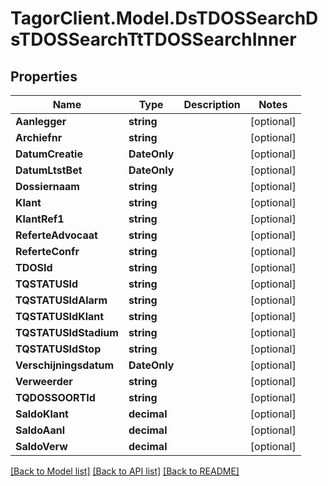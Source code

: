 # TagorClient.Model.DsTDOSSearchDsTDOSSearchTtTDOSSearchInner

## Properties

Name | Type | Description | Notes
------------ | ------------- | ------------- | -------------
**Aanlegger** | **string** |  | [optional] 
**Archiefnr** | **string** |  | [optional] 
**DatumCreatie** | **DateOnly** |  | [optional] 
**DatumLtstBet** | **DateOnly** |  | [optional] 
**Dossiernaam** | **string** |  | [optional] 
**Klant** | **string** |  | [optional] 
**KlantRef1** | **string** |  | [optional] 
**ReferteAdvocaat** | **string** |  | [optional] 
**ReferteConfr** | **string** |  | [optional] 
**TDOSId** | **string** |  | [optional] 
**TQSTATUSId** | **string** |  | [optional] 
**TQSTATUSIdAlarm** | **string** |  | [optional] 
**TQSTATUSIdKlant** | **string** |  | [optional] 
**TQSTATUSIdStadium** | **string** |  | [optional] 
**TQSTATUSIdStop** | **string** |  | [optional] 
**Verschijningsdatum** | **DateOnly** |  | [optional] 
**Verweerder** | **string** |  | [optional] 
**TQDOSSOORTId** | **string** |  | [optional] 
**SaldoKlant** | **decimal** |  | [optional] 
**SaldoAanl** | **decimal** |  | [optional] 
**SaldoVerw** | **decimal** |  | [optional] 

[[Back to Model list]](../README.md#documentation-for-models) [[Back to API list]](../README.md#documentation-for-api-endpoints) [[Back to README]](../README.md)

